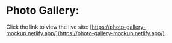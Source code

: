 # Photo Gallery:

Click the link to view the live site:  [https://photo-gallery-mockup.netlify.app/](https://photo-gallery-mockup.netlify.app/).

